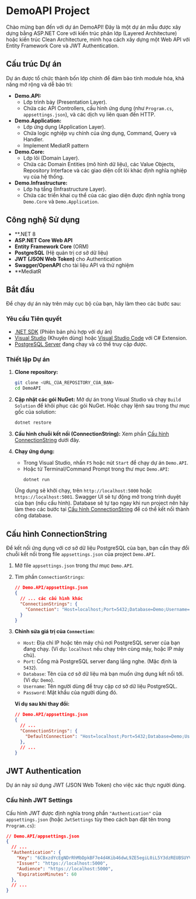 # DemoAPI Project

Chào mừng bạn đến với dự án DemoAPI! Đây là một dự án mẫu được xây dựng bằng ASP.NET Core với kiến trúc phân lớp (Layered Architecture) hoặc kiến trúc Clean Architecture, minh họa cách xây dựng một Web API với Entity Framework Core và JWT Authentication.

## Cấu trúc Dự án

Dự án được tổ chức thành bốn lớp chính để đảm bảo tính module hóa, khả năng mở rộng và dễ bảo trì:

* **Demo.API:**
    * Lớp trình bày (Presentation Layer).
    * Chứa các API Controllers, cấu hình ứng dụng (như `Program.cs`, `appsettings.json`), và các dịch vụ liên quan đến HTTP.
* **Demo.Application:**
    * Lớp ứng dụng (Application Layer).
    * Chứa logic nghiệp vụ chính của ứng dụng, Command, Query và Handler.
    * Implement MediatR pattern
* **Demo.Core:**
    * Lớp lõi (Domain Layer).
    * Chứa các Domain Entities (mô hình dữ liệu), các Value Objects, Repository Interface và các giao diện cốt lõi khác định nghĩa nghiệp vụ của hệ thống.
* **Demo.Infrastructure:**
    * Lớp hạ tầng (Infrastructure Layer).
    * Chứa các triển khai cụ thể của các giao diện được định nghĩa trong `Demo.Core` và `Demo.Application`.

## Công nghệ Sử dụng

* **.NET 8
* **ASP.NET Core Web API**
* **Entity Framework Core** (ORM)
* **PostgreSQL** (Hệ quản trị cơ sở dữ liệu)
* **JWT (JSON Web Token)** cho Authentication
* **Swagger/OpenAPI** cho tài liệu API và thử nghiệm
* **MediatR

## Bắt đầu

Để chạy dự án này trên máy cục bộ của bạn, hãy làm theo các bước sau:

### Yêu cầu Tiên quyết

* [.NET SDK](https://dotnet.microsoft.com/download) (Phiên bản phù hợp với dự án)
* [Visual Studio](https://visualstudio.microsoft.com/vs/community/) (Khuyên dùng) hoặc [Visual Studio Code](https://code.visualstudio.com/) với C# Extension.
* [PostgreSQL Server](https://www.postgresql.org/download/) đang chạy và có thể truy cập được.

### Thiết lập Dự án

1.  **Clone repository:**
    ```bash
    git clone <URL_CỦA_REPOSITORY_CỦA_BẠN>
    cd DemoAPI
    ```
2.  **Cập nhật các gói NuGet:**
    Mở dự án trong Visual Studio và chạy `Build Solution` để khôi phục các gói NuGet. Hoặc chạy lệnh sau trong thư mục gốc của solution:
    ```bash
    dotnet restore
    ```
3.  **Cấu hình chuỗi kết nối (ConnectionString):**
    Xem phần [Cấu hình ConnectionString](#cấu-hình-connectionstring) dưới đây.

4.  **Chạy ứng dụng:**
    * Trong Visual Studio, nhấn `F5` hoặc nút `Start` để chạy dự án `Demo.API`.
    * Hoặc từ Terminal/Command Prompt trong thư mục `Demo.API`:
        ```bash
        dotnet run
        ```
    Ứng dụng sẽ khởi chạy, trên `http://localhost:5000` hoặc `https://localhost:5001`. Swagger UI sẽ tự động mở trong trình duyệt của bạn (nếu cấu hình).
    Database sẽ tự tạo ngay khi run project nên hãy làm theo các bước tại [Cấu hình ConnectionString](#cấu-hình-connectionstring) để có thể kết nối thành công database.

## Cấu hình ConnectionString

Để kết nối ứng dụng với cơ sở dữ liệu PostgreSQL của bạn, bạn cần thay đổi chuỗi kết nối trong file `appsettings.json` của project `Demo.API`.

1.  Mở file `appsettings.json` trong thư mục `Demo.API`.

2.  Tìm phần `ConnectionStrings`:

    ```json
    // Demo.API/appsettings.json
    {
      // ... các cấu hình khác
      "ConnectionStrings": {
        "Connection": "Host=localhost;Port=5432;Database=Demo;Username=postgres;Password=12345"
      }
    }
    ```

3.  **Chỉnh sửa giá trị của `Connection`:**

    * `Host`: Địa chỉ IP hoặc tên máy chủ nơi PostgreSQL server của bạn đang chạy. (Ví dụ: `localhost` nếu chạy trên cùng máy, hoặc IP máy chủ).
    * `Port`: Cổng mà PostgreSQL server đang lắng nghe. (Mặc định là `5432`).
    * `Database`: Tên của cơ sở dữ liệu mà bạn muốn ứng dụng kết nối tới. (Ví dụ: `Demo`).
    * `Username`: Tên người dùng để truy cập cơ sở dữ liệu PostgreSQL.
    * `Password`: Mật khẩu của người dùng đó.

    **Ví dụ sau khi thay đổi:**

    ```json
    // Demo.API/appsettings.json
    {
      // ...
      "ConnectionStrings": {
        "DefaultConnection": "Host=localhost;Port=5432;Database=Demo;Username=postgres;Password=12345"
      },
      // ...
    }
    ```
## JWT Authentication

Dự án này sử dụng JWT (JSON Web Token) cho việc xác thực người dùng.

### Cấu hình JWT Settings

Cấu hình JWT được định nghĩa trong phần `"Authentication"` của `appsettings.json` (hoặc `JwtSettings` tùy theo cách bạn đặt tên trong `Program.cs`):

```json
// Demo.API/appsettings.json
{
  // ...
  "Authentication": {
    "Key": "6CBxzdYcEgNDrRhMbDpkBF7e4d4Kib46dwL9ZE5egiL0iL5Y3dzREUBSUYVUwUkN6CBxzdYcEgNDrRhMbDpkBF7e4d4Kib46dwL9ZE5egiL0iL5Y3dzREUBSUYVUwUkN",
    "Issuer": "https://localhost:5000",
    "Audience": "https://localhost:5000",
    "ExpirationMinutes": 60
  },
  // ...
}
